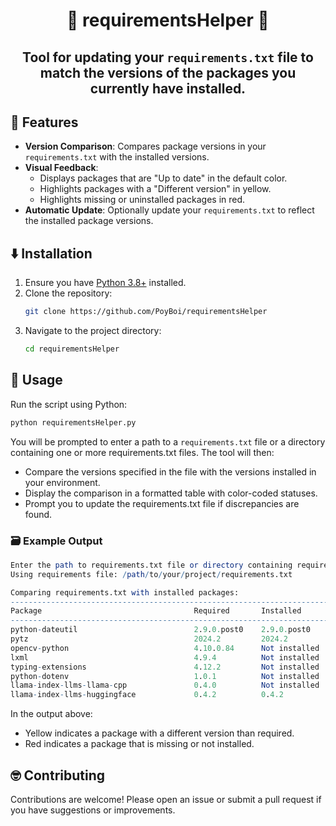 # <div align="center"><b>📄 requirementsHelper 🐍</b></div>

</hr>

## <div align="center"> Tool for updating your `requirements.txt` file to match the versions of the packages you currently have installed.</div>

</hr>

## 📂 Features

- **Version Comparison**: Compares package versions in your `requirements.txt` with the installed versions.
- **Visual Feedback**: 
  - Displays packages that are "Up to date" in the default color.
  - Highlights packages with a "Different version" in yellow.
  - Highlights missing or uninstalled packages in red.
- **Automatic Update**: Optionally update your `requirements.txt` to reflect the installed package versions.

## ⬇️ Installation

1. Ensure you have [Python 3.8+](https://www.python.org/downloads/) installed.
2. Clone the repository:
   ```bash
   git clone https://github.com/PoyBoi/requirementsHelper
   ```
3. Navigate to the project directory:
   ```bash
   cd requirementsHelper
   ```

## 🔧 Usage

Run the script using Python:

```bash
python requirementsHelper.py
```

You will be prompted to enter a path to a `requirements.txt` file or a directory containing one or more requirements.txt files. The tool will then:
- Compare the versions specified in the file with the versions installed in your environment.
- Display the comparison in a formatted table with color-coded statuses.
- Prompt you to update the requirements.txt file if discrepancies are found.

### 🗃️ Example Output

```mathematica
Enter the path to requirements.txt file or directory containing requirements.txt: </path/to/your/project>
Using requirements file: /path/to/your/project/requirements.txt

Comparing requirements.txt with installed packages:
------------------------------------------------------------------------------------
Package                                  Required       Installed       Status
------------------------------------------------------------------------------------
python-dateutil                          2.9.0.post0    2.9.0.post0     Up to date
pytz                                     2024.2         2024.2          Up to date
opencv-python                            4.10.0.84      Not installed   Missing
lxml                                     4.9.4          Not installed   Missing
typing-extensions                        4.12.2         Not installed   Missing
python-dotenv                            1.0.1          Not installed   Missing
llama-index-llms-llama-cpp               0.4.0          Not installed   Missing
llama-index-llms-huggingface             0.4.2          0.4.2           Up to date
```

In the output above:
- Yellow indicates a package with a different version than required.
- Red indicates a package that is missing or not installed.

## 🤓 Contributing

Contributions are welcome! Please open an issue or submit a pull request if you have suggestions or improvements.